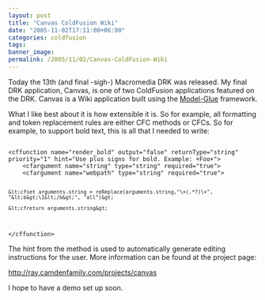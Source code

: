 ```yaml
---
layout: post
title: "Canvas ColdFusion Wiki"
date: "2005-11-02T17:11:00+06:00"
categories: coldfusion 
tags: 
banner_image: 
permalink: /2005/11/02/Canvas-ColdFusion-Wiki
---
```


Today the 13th (and final -sigh-) Macromedia DRK was released. My final DRK application, Canvas, is one of two ColdFusion applications featured on the DRK. Canvas is a Wiki application built using the <a href="http://www.model-glue.com">Model-Glue</a> framework. 

What I like best about it is how extensible it is. So for example, all formatting and token replacement rules are either CFC methods or CFCs. So for example, to support bold text, this is all that I needed to write:

<code>
&lt;cffunction name="render_bold" output="false" returnType="string" priority="1" hint="Use plus signs for bold. Example: +Foo+"&gt;
	&lt;cfargument name="string" type="string" required="true"&gt;
	&lt;cfargument name="webpath" type="string" required="true"&gt;

	&lt;cfset arguments.string = reReplace(arguments.string,"\+(.*?)\+", "&lt;b&gt;\1&lt;/b&gt;", "all")&gt;
		
	&lt;cfreturn arguments.string&gt;	
&lt;/cffunction&gt;
</code>

The hint from the method is used to automatically generate editing instructions for the user. More information can be found at the project page:

<a href="http://ray.camdenfamily.com/projects/canvas">http://ray.camdenfamily.com/projects/canvas</a>

I hope to have a demo set up soon.